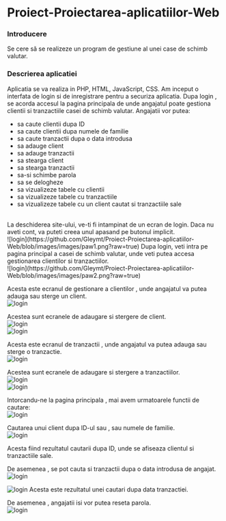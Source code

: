 # Proiect-Proiectarea-aplicatiilor-Web

### Introducere

Se cere să se realizeze un program de gestiune al unei case de schimb valutar.

### Descrierea aplicatiei

Aplicatia se va realiza in PHP, HTML, JavaScript, CSS.
Am inceput o interfata de login si de inregistrare pentru a securiza aplicatia. Dupa login , se acorda accesul la pagina principala de unde angajatul poate gestiona clientii si tranzactiile casei de schimb valutar.
    Angajatii vor putea:
-	sa caute clientii dupa ID
-	sa caute clientii dupa numele de familie
-	sa caute tranzactii dupa o data introdusa
-	sa adauge client
-	sa adauge tranzactii
-	sa stearga client
-	sa stearga tranzactii
-	sa-si schimbe parola
-	sa se delogheze
-	sa vizualizeze tabele cu clientii
-	sa vizualizeze tabele cu tranzactiile
-	sa vizualizeze tabele cu un client cautat si tranzactiile sale
</br>
La deschiderea site-ului, ve-ti fi intampinat de un ecran de login. Daca nu aveti cont, va puteti creea unul apasand pe butonul implicit.</br>
![login](https://github.com/Gleymt/Proiect-Proiectarea-aplicatiilor-Web/blob/images/images/paw1.png?raw=true)
Dupa login, veti intra pe pagina principal a casei de schimb valutar, unde veti putea accesa gestionarea clientilor si tranzactiilor.</br>
![login](https://github.com/Gleymt/Proiect-Proiectarea-aplicatiilor-Web/blob/images/images/paw2.png?raw=true)

Acesta este ecranul de gestionare a clientilor , unde angajatul va putea adauga sau sterge un client.</br>
![login](https://github.com/Gleymt/Proiect-Proiectarea-aplicatiilor-Web/blob/images/images/paw3.png?raw=true)

Acestea sunt ecranele de adaugare si stergere de client.</br>
![login](https://github.com/Gleymt/Proiect-Proiectarea-aplicatiilor-Web/blob/images/images/paw4.png?raw=true)</br>
![login](https://github.com/Gleymt/Proiect-Proiectarea-aplicatiilor-Web/blob/images/images/paw5.png?raw=true)

Acesta este ecranul de tranzactii , unde angajatul va putea adauga sau sterge o tranzactie.</br>
![login](https://github.com/Gleymt/Proiect-Proiectarea-aplicatiilor-Web/blob/images/images/paw6.png?raw=true)

Acestea sunt ecranele de adaugare si stergere a tranzactiilor.</br>
![login](https://github.com/Gleymt/Proiect-Proiectarea-aplicatiilor-Web/blob/images/images/paw7.png?raw=true)</br>
![login](https://github.com/Gleymt/Proiect-Proiectarea-aplicatiilor-Web/blob/images/images/paw8.png?raw=true)

Intorcandu-ne la pagina principala , mai avem urmatoarele functii de cautare:</br>
![login](https://github.com/Gleymt/Proiect-Proiectarea-aplicatiilor-Web/blob/images/images/paw9.png?raw=true)

Cautarea unui client dupa ID-ul sau , sau numele de familie. </br>
![login](https://github.com/Gleymt/Proiect-Proiectarea-aplicatiilor-Web/blob/images/images/paw10.png?raw=true)

Acesta fiind rezultatul cautarii dupa ID, unde se afiseaza clientul si tranzactiile sale.

De asemenea , se pot cauta si tranzactii dupa o data introdusa de angajat.</br>
![login](https://github.com/Gleymt/Proiect-Proiectarea-aplicatiilor-Web/blob/images/images/paw11.png?raw=true)


![login](https://github.com/Gleymt/Proiect-Proiectarea-aplicatiilor-Web/blob/images/images/paw12.png?raw=true)
Acesta este rezultatul unei cautari dupa data tranzactiei.</br>

De asemenea , angajatii isi vor putea reseta parola.</br>
![login](https://github.com/Gleymt/Proiect-Proiectarea-aplicatiilor-Web/blob/images/images/paw13.png?raw=true)
